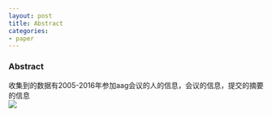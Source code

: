 ```yaml
---
layout: post
title: Abstract
categories:
- paper
---
```

### Abstract
 收集到的数据有2005-2016年参加aag会议的人的信息，会议的信息，提交的摘要的信息  
![](http://oc326k6ad.bkt.clouddn.com/paper.png)